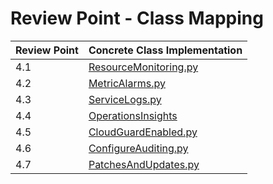 # Review Point - Class Mapping

| Review Point | Concrete Class Implementation                           
|--------------|---------------------------------------------------------
| 4.1          | [ResourceMonitoring.py](ResourceMonitoring.py)
| 4.2          | [MetricAlarms.py](MetricAlarms.py)                 
| 4.3          | [ServiceLogs.py](ServiceLogs.py)
| 4.4          | [OperationsInsights](OperationsInsights.py)
| 4.5          | [CloudGuardEnabled.py](CloudGuardEnabled.py)
| 4.6          | [ConfigureAuditing.py](ConfigureAuditing.py)   
| 4.7          | [PatchesAndUpdates.py](PatchesAndUpdates.py)
                                  
